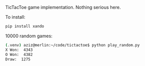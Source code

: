 TicTacToe game implementation. Nothing serious here.

To install:

```bash
pip install xando
```

10000 random games:

```bash
(.venv) aziz@merlin:~/code/tictactoe$ python play_random.py 
X Won:  4343
O Won:  4382
Draw:  1275
```
